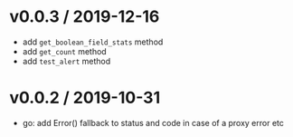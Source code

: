 
v0.0.3 / 2019-12-16
===================

  * add `get_boolean_field_stats` method
  * add `get_count` method
  * add `test_alert` method

v0.0.2 / 2019-10-31
===================

  * go: add Error() fallback to status and code in case of a proxy error etc
